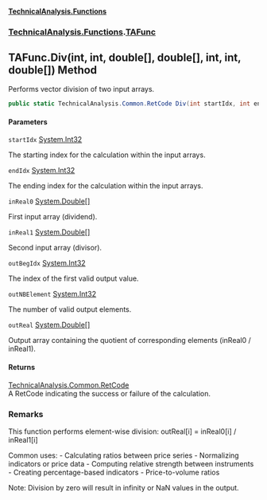 #### [TechnicalAnalysis\.Functions](Atypical.TechnicalAnalysis.Functions.md 'Atypical\.TechnicalAnalysis\.Functions')
### [TechnicalAnalysis\.Functions](Atypical.TechnicalAnalysis.Functions.md#TechnicalAnalysis.Functions 'TechnicalAnalysis\.Functions').[TAFunc](TAFunc.md 'TechnicalAnalysis\.Functions\.TAFunc')

## TAFunc\.Div\(int, int, double\[\], double\[\], int, int, double\[\]\) Method

Performs vector division of two input arrays\.

```csharp
public static TechnicalAnalysis.Common.RetCode Div(int startIdx, int endIdx, in double[] inReal0, in double[] inReal1, ref int outBegIdx, ref int outNBElement, ref double[] outReal);
```
#### Parameters

<a name='TechnicalAnalysis.Functions.TAFunc.Div(int,int,double[],double[],int,int,double[]).startIdx'></a>

`startIdx` [System\.Int32](https://docs.microsoft.com/en-us/dotnet/api/System.Int32 'System\.Int32')

The starting index for the calculation within the input arrays\.

<a name='TechnicalAnalysis.Functions.TAFunc.Div(int,int,double[],double[],int,int,double[]).endIdx'></a>

`endIdx` [System\.Int32](https://docs.microsoft.com/en-us/dotnet/api/System.Int32 'System\.Int32')

The ending index for the calculation within the input arrays\.

<a name='TechnicalAnalysis.Functions.TAFunc.Div(int,int,double[],double[],int,int,double[]).inReal0'></a>

`inReal0` [System\.Double](https://docs.microsoft.com/en-us/dotnet/api/System.Double 'System\.Double')[\[\]](https://docs.microsoft.com/en-us/dotnet/api/System.Array 'System\.Array')

First input array \(dividend\)\.

<a name='TechnicalAnalysis.Functions.TAFunc.Div(int,int,double[],double[],int,int,double[]).inReal1'></a>

`inReal1` [System\.Double](https://docs.microsoft.com/en-us/dotnet/api/System.Double 'System\.Double')[\[\]](https://docs.microsoft.com/en-us/dotnet/api/System.Array 'System\.Array')

Second input array \(divisor\)\.

<a name='TechnicalAnalysis.Functions.TAFunc.Div(int,int,double[],double[],int,int,double[]).outBegIdx'></a>

`outBegIdx` [System\.Int32](https://docs.microsoft.com/en-us/dotnet/api/System.Int32 'System\.Int32')

The index of the first valid output value\.

<a name='TechnicalAnalysis.Functions.TAFunc.Div(int,int,double[],double[],int,int,double[]).outNBElement'></a>

`outNBElement` [System\.Int32](https://docs.microsoft.com/en-us/dotnet/api/System.Int32 'System\.Int32')

The number of valid output elements\.

<a name='TechnicalAnalysis.Functions.TAFunc.Div(int,int,double[],double[],int,int,double[]).outReal'></a>

`outReal` [System\.Double](https://docs.microsoft.com/en-us/dotnet/api/System.Double 'System\.Double')[\[\]](https://docs.microsoft.com/en-us/dotnet/api/System.Array 'System\.Array')

Output array containing the quotient of corresponding elements \(inReal0 / inReal1\)\.

#### Returns
[TechnicalAnalysis\.Common\.RetCode](https://docs.microsoft.com/en-us/dotnet/api/TechnicalAnalysis.Common.RetCode 'TechnicalAnalysis\.Common\.RetCode')  
A RetCode indicating the success or failure of the calculation\.

### Remarks
This function performs element\-wise division:
outReal\[i\] = inReal0\[i\] / inReal1\[i\]

Common uses:
\- Calculating ratios between price series
\- Normalizing indicators or price data
\- Computing relative strength between instruments
\- Creating percentage\-based indicators
\- Price\-to\-volume ratios

Note: Division by zero will result in infinity or NaN values in the output\.